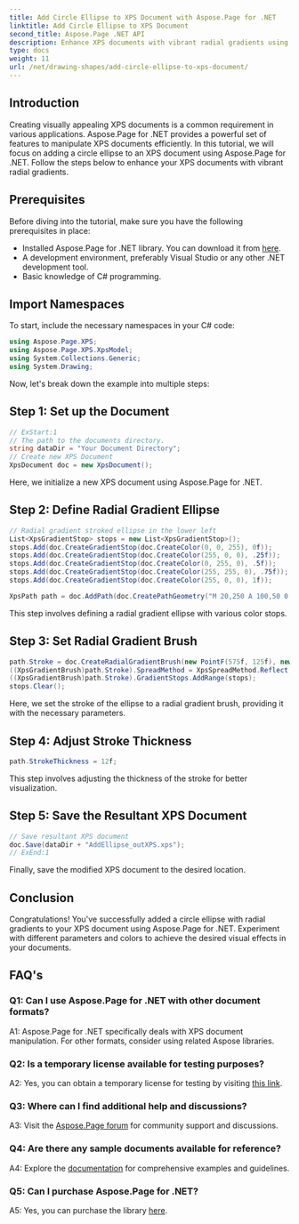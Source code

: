 ```yaml
---
title: Add Circle Ellipse to XPS Document with Aspose.Page for .NET
linktitle: Add Circle Ellipse to XPS Document
second_title: Aspose.Page .NET API
description: Enhance XPS documents with vibrant radial gradients using Aspose.Page for .NET. Follow our step-by-step guide for stunning visual effects.
type: docs
weight: 11
url: /net/drawing-shapes/add-circle-ellipse-to-xps-document/
---
```

## Introduction

Creating visually appealing XPS documents is a common requirement in various applications. Aspose.Page for .NET provides a powerful set of features to manipulate XPS documents efficiently. In this tutorial, we will focus on adding a circle ellipse to an XPS document using Aspose.Page for .NET. Follow the steps below to enhance your XPS documents with vibrant radial gradients.

## Prerequisites

Before diving into the tutorial, make sure you have the following prerequisites in place:

- Installed Aspose.Page for .NET library. You can download it from [here](https://releases.aspose.com/page/net/).
- A development environment, preferably Visual Studio or any other .NET development tool.
- Basic knowledge of C# programming.

## Import Namespaces

To start, include the necessary namespaces in your C# code:

```csharp
using Aspose.Page.XPS;
using Aspose.Page.XPS.XpsModel;
using System.Collections.Generic;
using System.Drawing;
```

Now, let's break down the example into multiple steps:

## Step 1: Set up the Document

```csharp
// ExStart:1
// The path to the documents directory.
string dataDir = "Your Document Directory";
// Create new XPS Document
XpsDocument doc = new XpsDocument();
```

Here, we initialize a new XPS document using Aspose.Page for .NET.

## Step 2: Define Radial Gradient Ellipse

```csharp
// Radial gradient stroked ellipse in the lower left
List<XpsGradientStop> stops = new List<XpsGradientStop>();
stops.Add(doc.CreateGradientStop(doc.CreateColor(0, 0, 255), 0f));
stops.Add(doc.CreateGradientStop(doc.CreateColor(255, 0, 0), .25f));
stops.Add(doc.CreateGradientStop(doc.CreateColor(0, 255, 0), .5f));
stops.Add(doc.CreateGradientStop(doc.CreateColor(255, 255, 0), .75f));
stops.Add(doc.CreateGradientStop(doc.CreateColor(255, 0, 0), 1f));

XpsPath path = doc.AddPath(doc.CreatePathGeometry("M 20,250 A 100,50 0 1 1 220,250 100,50 0 1 1 20,250"));
```

This step involves defining a radial gradient ellipse with various color stops.

## Step 3: Set Radial Gradient Brush

```csharp
path.Stroke = doc.CreateRadialGradientBrush(new PointF(575f, 125f), new PointF(575f, 100f), 75f, 50f);
((XpsGradientBrush)path.Stroke).SpreadMethod = XpsSpreadMethod.Reflect;
((XpsGradientBrush)path.Stroke).GradientStops.AddRange(stops);
stops.Clear();
```

Here, we set the stroke of the ellipse to a radial gradient brush, providing it with the necessary parameters.

## Step 4: Adjust Stroke Thickness

```csharp
path.StrokeThickness = 12f;
```

This step involves adjusting the thickness of the stroke for better visualization.

## Step 5: Save the Resultant XPS Document

```csharp
// Save resultant XPS document
doc.Save(dataDir + "AddEllipse_outXPS.xps");
// ExEnd:1
```

Finally, save the modified XPS document to the desired location.

## Conclusion

Congratulations! You've successfully added a circle ellipse with radial gradients to your XPS document using Aspose.Page for .NET. Experiment with different parameters and colors to achieve the desired visual effects in your documents.

## FAQ's

### Q1: Can I use Aspose.Page for .NET with other document formats?

A1: Aspose.Page for .NET specifically deals with XPS document manipulation. For other formats, consider using related Aspose libraries.

### Q2: Is a temporary license available for testing purposes?

A2: Yes, you can obtain a temporary license for testing by visiting [this link](https://purchase.aspose.com/temporary-license/).

### Q3: Where can I find additional help and discussions?

A3: Visit the [Aspose.Page forum](https://forum.aspose.com/c/page/39) for community support and discussions.

### Q4: Are there any sample documents available for reference?

A4: Explore the [documentation](https://reference.aspose.com/page/net/) for comprehensive examples and guidelines.

### Q5: Can I purchase Aspose.Page for .NET?

A5: Yes, you can purchase the library [here](https://purchase.aspose.com/buy).
